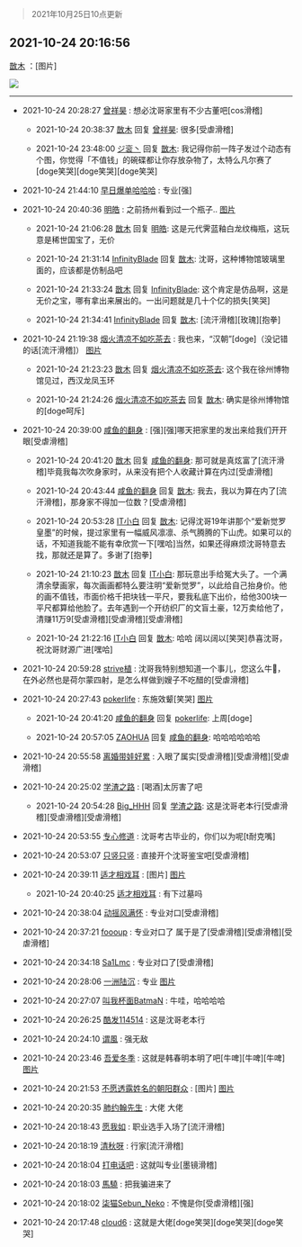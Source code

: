 > 2021年10月25日10点更新
<link rel="stylesheet" href="https://cdn.jsdelivr.net/gh/taotie6/sampleJSON@main/css/photo_show.css">
<meta name="referrer" content="no-referrer" />


 ## 2021-10-24 20:16:56 

 [㪚木](https://www.coolapk.com/feed/30922913?shareKey=ZjRkMWEwN2VkMDY2NjE3NTVhNTc~) ：[图片] 

<div class="album">
<img class="img-item" src="http://image.coolapk.com/feed/2021/1024/20/1081091_e31c40a8_7814_9865@1080x1714.jpeg" />
</div>

 ------- 

- 2021-10-24 20:28:27 [曾祥昊](uid=6695078) : 想必沈哥家里有不少古董吧[cos滑稽] 

    - 2021-10-24 20:38:37 [㪚木](uid=1081091) 回复 [曾祥昊](uid=6695078): 很多[受虐滑稽] 

    - 2021-10-24 23:48:00 [ジ衮丶](uid=494451) 回复 [㪚木](uid=1081091): 我记得你前一阵子发过个动态有个图，你觉得「不值钱」的碗碟都让你存放杂物了，太特么凡尔赛了[doge笑哭][doge笑哭][doge笑哭] 

- 2021-10-24 21:44:10 [早日爆单哈哈哈](uid=2188936) : 专业[强] 

- 2021-10-24 20:40:36 [明皓](uid=1682514) : 之前扬州看到过一个瓶子.. [图片](http://image.coolapk.com/feed/2021/1024/20/1682514_600dc266_9233_321@2494x3325.jpeg)

    - 2021-10-24 21:06:28 [㪚木](uid=1081091) 回复 [明皓](uid=1682514): 这是元代霁蓝釉白龙纹梅瓶，这玩意是稀世国宝了，无价 

    - 2021-10-24 21:31:14 [InfinityBlade](uid=768441) 回复 [㪚木](uid=1081091): 沈哥，这种博物馆玻璃里面的，应该都是仿制品吧 

    - 2021-10-24 21:33:24 [㪚木](uid=1081091) 回复 [InfinityBlade](uid=768441): 这个肯定是仿品啊，这是无价之宝，哪有拿出来展出的。一出问题就是几十个亿的损失[笑哭] 

    - 2021-10-24 21:34:41 [InfinityBlade](uid=768441) 回复 [㪚木](uid=1081091): [流汗滑稽][玫瑰][抱拳] 

- 2021-10-24 21:19:38 [烟火清凉不如吃茶去](uid=4279524) : 我也来，“汉朝”[doge]（没记错的话[流汗滑稽]） [图片](http://image.coolapk.com/feed/2021/1024/21/4279524_0b8bd279_1576_1557@2880x2880.jpeg)

    - 2021-10-24 21:23:23 [㪚木](uid=1081091) 回复 [烟火清凉不如吃茶去](uid=4279524): 这个我在徐州博物馆见过，西汉龙凤玉环 

    - 2021-10-24 21:24:26 [烟火清凉不如吃茶去](uid=4279524) 回复 [㪚木](uid=1081091): 确实是徐州博物馆的[doge呵斥] 

- 2021-10-24 20:39:00 [咸鱼的翻身](uid=3945270) : [强][强]哪天把家里的发出来给我们开开眼[受虐滑稽] 

    - 2021-10-24 20:41:20 [㪚木](uid=1081091) 回复 [咸鱼的翻身](uid=3945270): 那可就是真炫富了[流汗滑稽]毕竟我每次吹身家时，从来没有把个人收藏计算在内过[受虐滑稽] 

    - 2021-10-24 20:43:44 [咸鱼的翻身](uid=3945270) 回复 [㪚木](uid=1081091): 我去，我以为算在内了[流汗滑稽]，那身家不得加一位数？[受虐滑稽] 

    - 2021-10-24 20:53:28 [IT小白](uid=1002886) 回复 [㪚木](uid=1081091): 记得沈哥19年讲那个“爱新觉罗 皇墨”的时候，提过家里有一幅威风凛凛、杀气腾腾的下山虎。如果可以的话，不知道我能不能有幸欣赏一下[嘿哈]当然，如果还得麻烦沈哥特意去找，那就还是算了。多谢了[抱拳] 

    - 2021-10-24 21:10:23 [㪚木](uid=1081091) 回复 [IT小白](uid=1002886): 那玩意出手给冤大头了。一个满清余孽画家，每次画画都特么要注明“爱新觉罗”，以此给自己抬身价。他的画不值钱，市面价格千把块钱一平尺，要我私底下出价，给他300块一平尺都算给他脸了。去年遇到一个开纺织厂的文盲土豪，12万卖给他了，清赚11万9[受虐滑稽][受虐滑稽][受虐滑稽] 

    - 2021-10-24 21:22:16 [IT小白](uid=1002886) 回复 [㪚木](uid=1081091): 哈哈 阔以阔以[笑哭]恭喜沈哥，祝沈哥财源广进[嘿哈] 

- 2021-10-24 20:59:28 [strive植](uid=1468928) : 沈哥我特别想知道一个事儿，您这么牛🍺，在外必然也是荷尔蒙四射，是怎么样做到嫂子不吃醋的[受虐滑稽] 

- 2021-10-24 20:27:43 [pokerlife](uid=575409) : 东施效颦[笑哭] [图片](http://image.coolapk.com/feed/2021/1024/20/575409_b8799a4b_8462_5581@3324x2493.jpeg)

    - 2021-10-24 20:41:20 [咸鱼的翻身](uid=3945270) 回复 [pokerlife](uid=575409): 上周[doge] 

    - 2021-10-24 20:57:05 [ZAOHUA](uid=1930793) 回复 [咸鱼的翻身](uid=3945270): 哈哈哈哈哈哈 

- 2021-10-24 20:55:58 [离婚带娃好累](uid=8385282) : 入眼了属实[受虐滑稽][受虐滑稽][受虐滑稽] 

- 2021-10-24 20:25:02 [学渣之路](uid=935369) : [喝酒]太厉害了吧 

    - 2021-10-24 20:54:28 [Big_HHH](uid=1375976) 回复 [学渣之路](uid=935369): 这是沈哥老本行[受虐滑稽][受虐滑稽][受虐滑稽] 

- 2021-10-24 20:53:55 [专心修道](uid=3218687) : 沈哥考古毕业的，你们以为呢[t耐克嘴] 

- 2021-10-24 20:53:07 [只竖只竖](uid=4291126) : 直接开个沈哥鉴宝吧[受虐滑稽] 

- 2021-10-24 20:39:11 [适才相戏耳](uid=2363272) : [图片] [图片](http://image.coolapk.com/feed/2021/0918/09/2363272_753e0aeb_8113_2654@2608x2792.jpeg)

    - 2021-10-24 20:40:25 [适才相戏耳](uid=2363272) : 有下过墓吗 

- 2021-10-24 20:38:04 [动摇风满怀](uid=2908614) : 专业对口[受虐滑稽] 

- 2021-10-24 20:37:21 [foooup](uid=12770621) : 专业对口了 属于是了[受虐滑稽][受虐滑稽][受虐滑稽] 

- 2021-10-24 20:34:18 [Sa1Lmc](uid=1637135) : 专业对口了[受虐滑稽] 

- 2021-10-24 20:28:06 [一洲陆沉](uid=889471) : 专业 [图片](http://image.coolapk.com/feed/2021/1024/20/889471_39f3f814_8485_1845@315x314.gif)

- 2021-10-24 20:27:07 [叫我杯面BatmaN](uid=1850755) : 牛哇，哈哈哈哈 

- 2021-10-24 20:26:25 [酷发114514](uid=4321323) : 这是沈哥老本行 

- 2021-10-24 20:24:10 [谓風](uid=1274792) : 强无敌 

- 2021-10-24 20:23:46 [吾爱冬季](uid=853318) : 这就是韩春明本明了吧[牛啤][牛啤][牛啤] [图片](http://image.coolapk.com/feed/2021/1024/20/853318_e6b16377_8225_2024@1040x934.jpeg)

- 2021-10-24 20:21:53 [不愿透露姓名的朝阳群众](uid=2170943) : [图片] [图片](http://image.coolapk.com/feed/2021/1024/20/2170943_dc188bf4_8112_546@496x496.jpeg)

- 2021-10-24 20:20:35 [肺约翰先生](uid=685716) : 大佬 大佬 

- 2021-10-24 20:18:43 [愿我如](uid=3364757) : 职业选手入场了[流汗滑稽] 

- 2021-10-24 20:18:19 [清秋呀](uid=1658991) : 行家[流汗滑稽] 

- 2021-10-24 20:18:04 [打电话吧](uid=1906112) : 这就叫专业[墨镜滑稽] 

- 2021-10-24 20:18:03 [馬驍](uid=3270825) : 把我骗进来了 

- 2021-10-24 20:18:02 [柒猫Sebun_Neko](uid=2129443) : 不愧是你[受虐滑稽][强] 

- 2021-10-24 20:17:48 [cloud6](uid=852635) : 这就是大佬[doge笑哭][doge笑哭][doge笑哭] 

